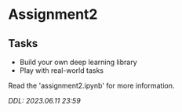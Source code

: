 # Assignment2

## Tasks
- Build your own deep learning library
- Play with real-world tasks

Read the 'assignment2.ipynb' for more information.

*DDL: 2023.06.11 23:59*